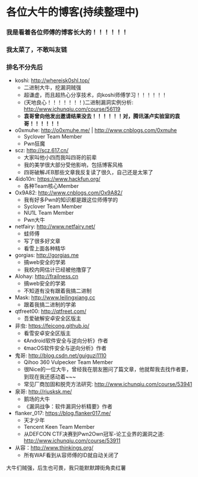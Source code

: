 # 各位大牛的博客(持续整理中)

### 我是看着各位师傅的博客长大的！！！！！！

### 我太菜了，不敢叫友链

### 排名不分先后

- koshi: http://whereisk0shl.top/
	- 二进制大牛，挖漏洞贼强
	- 超谦虚，而且超热心分享技术，向koshi师傅学习！！！！！！
	- (天地良心！！！！！！！)二进制漏洞实例分析: http://www.ichunqiu.com/course/56119
	- **袁哥曾向他发出邀请结果没去！！！！！！对，腾讯湛卢实验室的袁哥！！！！！！**
- o0xmuhe: http://o0xmuhe.me/ | http://www.cnblogs.com/0xmuhe
	- Syclover Team Member
	- Pwn狂魔
- scz: http://scz.617.cn/
	- 大家叫他小四而我叫四哥的前辈
	- 我的美学很大部分受他影响，包括博客风格
	- 四哥破解JEB那些文章我反复读了很久，自己还是太笨了
- 4ido10n: https://www.hackfun.org/
	- 各种Team核心Member
- Ox9A82: http://www.cnblogs.com/Ox9A82/
	- 我有好多Pwn的知识都是跟这位师傅学的
	- Syclover Team Member
	- NU1L Team Member
	- Pwn大牛
- netfairy: http://www.netfairy.net/
	- 蛙师傅
	- 写了很多好文章
	- 看雪上面各种精华
- gorgias: http://gorgias.me
	- 搞web安全的学弟
	- 我校内网估计已经被他撸穿了
- Alohay: http://frailness.cn
	- 搞web安全的学弟
	- 不知道有没有跟着我搞二进制
- Mask: http://www.leilingxiang.cc
	- 跟着我搞二进制的学弟
- qtfreet00: http://qtfreet.com/
	- 吾爱破解安卓安全区版主
- 非虫: https://feicong.github.io/
	- 看雪安卓安全区版主
	- 《Android软件安全与逆向分析》作者
	- 《macOS软件安全与逆向分析》作者
- 鬼哥: http://blog.csdn.net/guiguzi1110
	- Qihoo 360 Vulpecker Team Member
	- 很Nice的一位大牛，曾经我在朋友圈问了篇文章，他就帮我去找作者要，到现在我还感动着~~~
	- 常见厂商加固和脱壳方法研究: http://www.ichunqiu.com/course/53941
- 泉哥: http://riusksk.me/
	- 鹅场的大牛
	- 《漏洞战争：软件漏洞分析精要》作者
- flanker_017: https://blog.flanker017.me/
	- 天才少年
	- Tencent Keen Team Member
	- 从DEFCON CTF决赛到Pwn2Own冠军-论工业界的漏洞之道: http://www.ichunqiu.com/course/53911
- 从容：http://www.thinkings.org/
	- 所有WAF看到从容师傅的ID就自动关闭了




大牛们贼强，后生也可畏，我只能默默蹲街角卖红薯